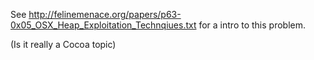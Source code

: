 See http://felinemenace.org/papers/p63-0x05_OSX_Heap_Exploitation_Technqiues.txt for a intro to this problem.

(Is it really a Cocoa topic)
